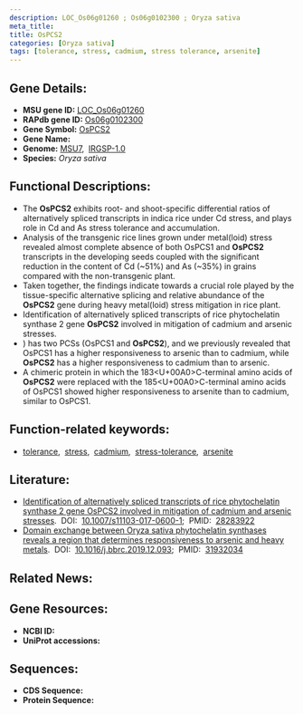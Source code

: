 ```yaml
---
description: LOC_Os06g01260 ; Os06g0102300 ; Oryza sativa
meta_title:
title: OsPCS2
categories: [Oryza sativa]
tags: [tolerance, stress, cadmium, stress tolerance, arsenite]
---
```


## Gene Details:
- **MSU gene ID:** [LOC_Os06g01260](http://rice.uga.edu/cgi-bin/ORF_infopage.cgi?orf=LOC_Os06g01260)  
- **RAPdb gene ID:** [Os06g0102300](https://rapdb.dna.affrc.go.jp/locus/?name=Os06g0102300)  
- **Gene Symbol:** <u>OsPCS2</u>
- **Gene Name:**
- **Genome:**  [MSU7](http://rice.uga.edu/),&nbsp;&nbsp;[IRGSP-1.0](https://rapdb.dna.affrc.go.jp/download/irgsp1.html)
- **Species:** *Oryza sativa*

## Functional Descriptions:
   - The **OsPCS2** exhibits root- and shoot-specific differential ratios of alternatively spliced transcripts in indica rice under Cd stress, and plays role in Cd and As stress tolerance and accumulation.
   - Analysis of the transgenic rice lines grown under metal(loid) stress revealed almost complete absence of both OsPCS1 and **OsPCS2** transcripts in the developing seeds coupled with the significant reduction in the content of Cd (~51%) and As (~35%) in grains compared with the non-transgenic plant.
   - Taken together, the findings indicate towards a crucial role played by the tissue-specific alternative splicing and relative abundance of the **OsPCS2** gene during heavy metal(loid) stress mitigation in rice plant.
   - Identification of alternatively spliced transcripts of rice phytochelatin synthase 2 gene **OsPCS2** involved in mitigation of cadmium and arsenic stresses.
   - ) has two PCSs (OsPCS1 and **OsPCS2**), and we previously revealed that OsPCS1 has a higher responsiveness to arsenic than to cadmium, while **OsPCS2** has a higher responsiveness to cadmium than to arsenic.
   - A chimeric protein in which the 183<U+00A0>C-terminal amino acids of **OsPCS2** were replaced with the 185<U+00A0>C-terminal amino acids of OsPCS1 showed higher responsiveness to arsenite than to cadmium, similar to OsPCS1.

## Function-related keywords:
   - [tolerance](/tags/tolerance/),&nbsp;&nbsp;[stress](/tags/stress/),&nbsp;&nbsp;[cadmium](/tags/cadmium/),&nbsp;&nbsp;[stress-tolerance](/tags/stress-tolerance/),&nbsp;&nbsp;[arsenite](/tags/arsenite/)

## Literature:
   - [Identification of alternatively spliced transcripts of rice phytochelatin synthase 2 gene OsPCS2 involved in mitigation of cadmium and arsenic stresses](https://www.doi.org/10.1007/s11103-017-0600-1).&nbsp;&nbsp;DOI:&nbsp;&nbsp;[10.1007/s11103-017-0600-1](https://www.doi.org/10.1007/s11103-017-0600-1);&nbsp;&nbsp;PMID:&nbsp;&nbsp;[28283922](https://pubmed.ncbi.nlm.nih.gov/28283922/)
   - [Domain exchange between Oryza sativa phytochelatin synthases reveals a region that determines responsiveness to arsenic and heavy metals](https://www.doi.org/10.1016/j.bbrc.2019.12.093).&nbsp;&nbsp;DOI:&nbsp;&nbsp;[10.1016/j.bbrc.2019.12.093](https://www.doi.org/10.1016/j.bbrc.2019.12.093);&nbsp;&nbsp;PMID:&nbsp;&nbsp;[31932034](https://pubmed.ncbi.nlm.nih.gov/31932034/)

## Related News:

## Gene Resources:
- **NCBI ID:**  []()
- **UniProt accessions:** [](https://www.uniprot.org/uniprotkb//entry)

## Sequences:
- **CDS Sequence:**
- **Protein Sequence:**
